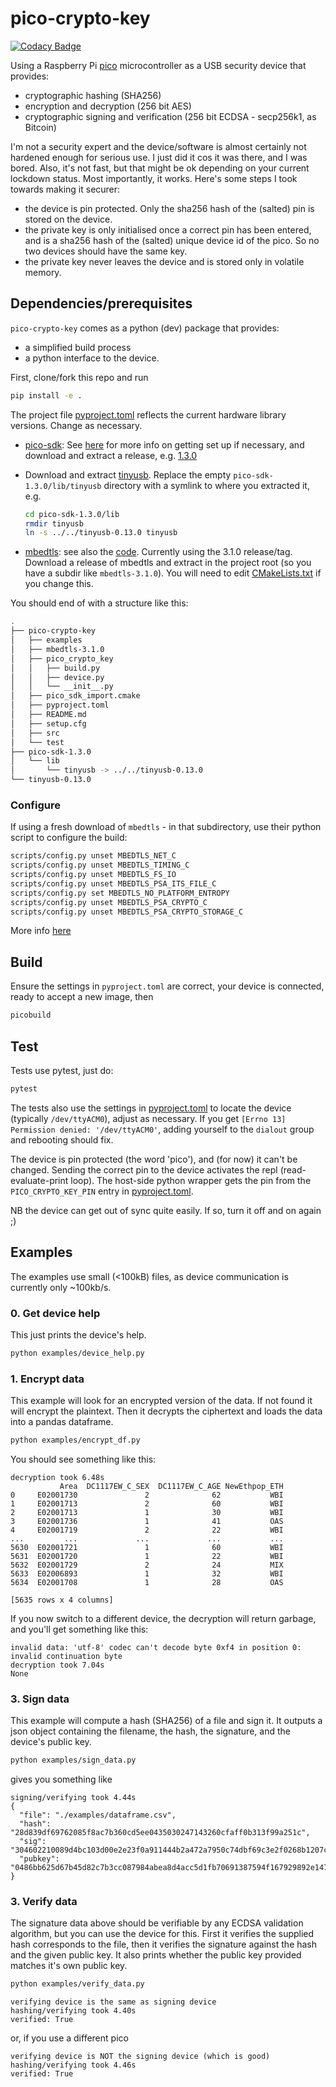 # pico-crypto-key

[![Codacy Badge](https://app.codacy.com/project/badge/Grade/fb9853538e3a421d9715812f87f3269d)](https://www.codacy.com/gh/virgesmith/pico-crypto-key/dashboard?utm_source=github.com&amp;utm_medium=referral&amp;utm_content=virgesmith/pico-crypto-key&amp;utm_campaign=Badge_Grade)

Using a Raspberry Pi [pico](https://www.raspberrypi.org/products/raspberry-pi-pico/) microcontroller as a USB security device that provides:

- cryptographic hashing (SHA256)
- encryption and decryption (256 bit AES)
- cryptographic signing and verification (256 bit ECDSA - secp256k1, as Bitcoin)

I'm not a security expert and the device/software is almost certainly not hardened enough for serious use. I just did it cos it was there, and I was bored. Also, it's not fast, but that might be ok depending on your current lockdown status. Most importantly, it works. Here's some steps I took towards making it securer:

- the device is pin protected. Only the sha256 hash of the (salted) pin is stored on the device.
- the private key is only initialised once a correct pin has been entered, and is a sha256 hash of the (salted) unique device id of the pico. So no two devices should have the same key.
- the private key never leaves the device and is stored only in volatile memory.

## Dependencies/prerequisites

`pico-crypto-key` comes as a python (dev) package that provides:

- a simplified build process
- a python interface to the device.

First, clone/fork this repo and run

```sh
pip install -e .
```

The project file [pyproject.toml](./pyproject.toml) reflects the current hardware library versions. Change as necessary.

- [pico-sdk](https://github.com/raspberrypi/pico-sdk): See [here](https://www.raspberrypi.org/documentation/pico/getting-started/) for more info on getting set up if necessary, and download and extract a release, e.g. [1.3.0](hhttps://github.com/raspberrypi/pico-sdk/archive/refs/tags/1.3.0.tar.gz)

- Download and extract [tinyusb](https://github.com/hathach/tinyusb/releases/tag/0.13.0). Replace the empty `pico-sdk-1.3.0/lib/tinyusb` directory with a symlink to where you extracted it, e.g.

  ```sh
  cd pico-sdk-1.3.0/lib
  rmdir tinyusb
  ln -s ../../tinyusb-0.13.0 tinyusb
  ```

- [mbedtls](https://tls.mbed.org/api/): see also the [code](https://github.com/ARMmbed/mbedtls). Currently using the 3.1.0 release/tag. Download a release of mbedtls and extract in the project root (so you have a subdir like `mbedtls-3.1.0`). You will need to edit [CMakeLists.txt](./CMakeLists.txt) if you change this.

You should end of with a structure like this:

```sh
.
├── pico-crypto-key
│   ├── examples
│   ├── mbedtls-3.1.0
│   ├── pico_crypto_key
│   │   ├── build.py
│   │   ├── device.py
│   │   └── __init__.py
│   ├── pico_sdk_import.cmake
│   ├── pyproject.toml
│   ├── README.md
│   ├── setup.cfg
│   ├── src
│   └── test
├── pico-sdk-1.3.0
│   └── lib
│       └── tinyusb -> ../../tinyusb-0.13.0
└── tinyusb-0.13.0
```

### Configure

If using a fresh download of `mbedtls` - in that subdirectory, use their python script to configure the build:

```sh
scripts/config.py unset MBEDTLS_NET_C
scripts/config.py unset MBEDTLS_TIMING_C
scripts/config.py unset MBEDTLS_FS_IO
scripts/config.py unset MBEDTLS_PSA_ITS_FILE_C
scripts/config.py set MBEDTLS_NO_PLATFORM_ENTROPY
scripts/config.py unset MBEDTLS_PSA_CRYPTO_C
scripts/config.py unset MBEDTLS_PSA_CRYPTO_STORAGE_C
```

More info [here](https://tls.mbed.org/discussions/generic/mbedtls-build-for-arm)

## Build

Ensure the settings in `pyproject.toml` are correct, your device is connected, ready to accept a new image, then

```sh
picobuild
```

## Test

Tests use pytest, just do:

```sh
pytest
```

The tests also use the settings in [pyproject.toml](./pyproject.toml) to locate the device (typically `/dev/ttyACM0`), adjust as necessary. If you get `[Errno 13] Permission denied: '/dev/ttyACM0'`, adding yourself to the `dialout` group and rebooting should fix.

The device is pin protected (the word 'pico'), and (for now) it can't be changed. Sending the correct pin to the device activates the repl (read-evaluate-print loop). The host-side python wrapper gets the pin from the `PICO_CRYPTO_KEY_PIN` entry in [pyproject.toml](./pyproject.toml).

NB the device can get out of sync quite easily. If so, turn it off and on again ;)

## Examples

The examples use small (<100kB) files, as device communication is currently only ~100kb/s.

### 0. Get device help

This just prints the device's help.

```sh
python examples/device_help.py
```

### 1. Encrypt data

This example will look for an encrypted version of the data. If not found it will encrypt the plaintext. Then it decrypts the ciphertext and loads the data into a pandas dataframe.

```sh
python examples/encrypt_df.py
```

You should see something like this:

```text
decryption took 6.48s
           Area  DC1117EW_C_SEX  DC1117EW_C_AGE NewEthpop_ETH
0     E02001730               2              62           WBI
1     E02001713               2              60           WBI
2     E02001713               1              30           WBI
3     E02001736               1              41           OAS
4     E02001719               2              22           WBI
...         ...             ...             ...           ...
5630  E02001721               1              60           WBI
5631  E02001720               1              22           WBI
5632  E02001729               2              24           MIX
5633  E02006893               1              32           WBI
5634  E02001708               1              28           OAS

[5635 rows x 4 columns]
```

If you now switch to a different device, the decryption will return garbage, and you'll get something like this:

```text
invalid data: 'utf-8' codec can't decode byte 0xf4 in position 0: invalid continuation byte
decryption took 7.04s
None
```

### 3. Sign data

This example will compute a hash (SHA256) of a file and sign it. It outputs a json object containing the filename, the hash, the signature, and the device's public key.

```sh
python examples/sign_data.py
```

gives you something like

```text
signing/verifying took 4.44s
{
  "file": "./examples/dataframe.csv",
  "hash": "28d839df69762085f8ac7b360cd5ee0435030247143260cfaff0b313f99a251c",
  "sig": "304602210089d4bc103d00e2e23f0a911444b2a472a7950c74dbf69c3e2f0268b1207ca248022100fe38989e486cf2a2a8c13844d8a1647674b3d641ee4d29a73e8138db31c9ed90",
  "pubkey": "0486bb625d67b45d82c7b3cc087984abea8d4acc5d1fb70691387594f167929892e147364318d4ce2d2eefec134fa1d531a7e7b2421d945bb563bd4d115aeb7178"
}
```

### 3. Verify data

The signature data above should be verifiable by any ECDSA validation algorithm, but you can use the device for this. First it verifies the supplied hash corresponds to the file, then it verifies the signature against the hash and the given public key. It also prints whether the public key provided matches it's own public key.

```sh
python examples/verify_data.py
```

```text
verifying device is the same as signing device
hashing/verifying took 4.40s
verified: True
```

or, if you use a different pico

```text
verifying device is NOT the signing device (which is good)
hashing/verifying took 4.46s
verified: True
```
